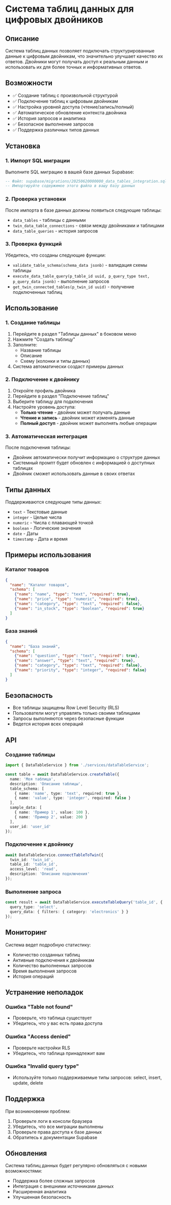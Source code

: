 # Система таблиц данных для цифровых двойников

## Описание

Система таблиц данных позволяет подключать структурированные данные к цифровым двойникам, что значительно улучшает качество их ответов. Двойники могут получать доступ к реальным данным и использовать их для более точных и информативных ответов.

## Возможности

- ✅ Создание таблиц с произвольной структурой
- ✅ Подключение таблиц к цифровым двойникам
- ✅ Настройка уровней доступа (чтение/запись/полный)
- ✅ Автоматическое обновление контекста двойника
- ✅ История запросов и аналитика
- ✅ Безопасное выполнение запросов
- ✅ Поддержка различных типов данных

## Установка

### 1. Импорт SQL миграции

Выполните SQL миграцию в вашей базе данных Supabase:

```sql
-- Файл: supabase/migrations/20250620000000_data_tables_integration.sql
-- Импортируйте содержимое этого файла в вашу базу данных
```

### 2. Проверка установки

После импорта в базе данных должны появиться следующие таблицы:

- `data_tables` - таблицы с данными
- `twin_data_table_connections` - связи между двойниками и таблицами
- `data_table_queries` - история запросов

### 3. Проверка функций

Убедитесь, что созданы следующие функции:

- `validate_table_schema(schema_data jsonb)` - валидация схемы таблицы
- `execute_data_table_query(p_table_id uuid, p_query_type text, p_query_data jsonb)` - выполнение запросов
- `get_twin_connected_tables(p_twin_id uuid)` - получение подключенных таблиц

## Использование

### 1. Создание таблицы

1. Перейдите в раздел "Таблицы данных" в боковом меню
2. Нажмите "Создать таблицу"
3. Заполните:
   - Название таблицы
   - Описание
   - Схему (колонки и типы данных)
4. Система автоматически создаст примеры данных

### 2. Подключение к двойнику

1. Откройте профиль двойника
2. Перейдите в раздел "Подключение таблиц"
3. Выберите таблицу для подключения
4. Настройте уровень доступа:
   - **Только чтение** - двойник может получать данные
   - **Чтение и запись** - двойник может изменять данные
   - **Полный доступ** - двойник может выполнять любые операции

### 3. Автоматическая интеграция

После подключения таблицы:
- Двойник автоматически получит информацию о структуре данных
- Системный промпт будет обновлен с информацией о доступных таблицах
- Двойник сможет использовать данные в своих ответах

## Типы данных

Поддерживаются следующие типы данных:

- `text` - Текстовые данные
- `integer` - Целые числа
- `numeric` - Числа с плавающей точкой
- `boolean` - Логические значения
- `date` - Даты
- `timestamp` - Дата и время

## Примеры использования

### Каталог товаров

```json
{
  "name": "Каталог товаров",
  "schema": [
    {"name": "name", "type": "text", "required": true},
    {"name": "price", "type": "numeric", "required": true},
    {"name": "category", "type": "text", "required": false},
    {"name": "in_stock", "type": "boolean", "required": true}
  ]
}
```

### База знаний

```json
{
  "name": "База знаний",
  "schema": [
    {"name": "question", "type": "text", "required": true},
    {"name": "answer", "type": "text", "required": true},
    {"name": "category", "type": "text", "required": false},
    {"name": "priority", "type": "integer", "required": false}
  ]
}
```

## Безопасность

- Все таблицы защищены Row Level Security (RLS)
- Пользователи могут управлять только своими таблицами
- Запросы выполняются через безопасные функции
- Ведется история всех операций

## API

### Создание таблицы

```typescript
import { DataTableService } from './services/dataTableService';

const table = await DataTableService.createTable({
  name: 'Моя таблица',
  description: 'Описание таблицы',
  table_schema: [
    { name: 'name', type: 'text', required: true },
    { name: 'value', type: 'integer', required: false }
  ],
  sample_data: [
    { name: 'Пример 1', value: 100 },
    { name: 'Пример 2', value: 200 }
  ],
  user_id: 'user_id'
});
```

### Подключение к двойнику

```typescript
await DataTableService.connectTableToTwin({
  twin_id: 'twin_id',
  table_id: 'table_id',
  access_level: 'read',
  description: 'Описание подключения'
});
```

### Выполнение запроса

```typescript
const result = await DataTableService.executeTableQuery('table_id', {
  query_type: 'select',
  query_data: { filters: { category: 'electronics' } }
});
```

## Мониторинг

Система ведет подробную статистику:

- Количество созданных таблиц
- Активные подключения к двойникам
- Количество выполненных запросов
- Время выполнения запросов
- История операций

## Устранение неполадок

### Ошибка "Table not found"
- Проверьте, что таблица существует
- Убедитесь, что у вас есть права доступа

### Ошибка "Access denied"
- Проверьте настройки RLS
- Убедитесь, что таблица принадлежит вам

### Ошибка "Invalid query type"
- Используйте только поддерживаемые типы запросов: select, insert, update, delete

## Поддержка

При возникновении проблем:

1. Проверьте логи в консоли браузера
2. Убедитесь, что все миграции выполнены
3. Проверьте права доступа к базе данных
4. Обратитесь к документации Supabase

## Обновления

Система таблиц данных будет регулярно обновляться с новыми возможностями:

- Поддержка более сложных запросов
- Интеграция с внешними источниками данных
- Расширенная аналитика
- Улучшенная безопасность 